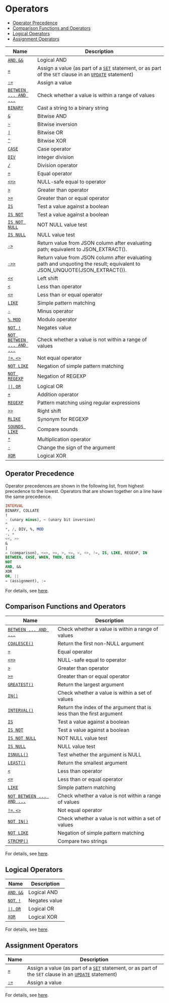 # Operators

- [Operator Precedence](#operator-precedence)
- [Comparison Functions and Operators](#comparison-functions-and-operators)
- [Logical Operators](#comparison-functions-and-operators)
- [Assignment Operators](#comparison-functions-and-operators)

| Name | Description |
| ---------------------------------------- | ---------------------------------------- |
| [`AND`, `&&`](https://dev.mysql.com/doc/refman/5.7/en/logical-operators.html#operator_and) | Logical AND |
| [`=`](https://dev.mysql.com/doc/refman/5.7/en/assignment-operators.html#operator_assign-equal) | Assign a value (as part of a [`SET`](https://dev.mysql.com/doc/refman/5.7/en/set-variable.html) statement, or as part of the `SET` clause in an [`UPDATE`](https://dev.mysql.com/doc/refman/5.7/en/update.html) statement) |
| [`:=`](https://dev.mysql.com/doc/refman/5.7/en/assignment-operators.html#operator_assign-value) | Assign a value |
| [`BETWEEN ... AND ...`](https://dev.mysql.com/doc/refman/5.7/en/comparison-operators.html#operator_between) | Check whether a value is within a range of values |
| [`BINARY`](https://dev.mysql.com/doc/refman/5.7/en/cast-functions.html#operator_binary) | Cast a string to a binary string |
| [`&`](https://dev.mysql.com/doc/refman/5.7/en/bit-functions.html#operator_bitwise-and) | Bitwise AND |
| [`~`](https://dev.mysql.com/doc/refman/5.7/en/bit-functions.html#operator_bitwise-invert) | Bitwise inversion |
| [`\|`](https://dev.mysql.com/doc/refman/5.7/en/bit-functions.html#operator_bitwise-or) | Bitwise OR |
| [`^`](https://dev.mysql.com/doc/refman/5.7/en/bit-functions.html#operator_bitwise-xor) | Bitwise XOR |
| [`CASE`](https://dev.mysql.com/doc/refman/5.7/en/control-flow-functions.html#operator_case) | Case operator |
| [`DIV`](https://dev.mysql.com/doc/refman/5.7/en/arithmetic-functions.html#operator_div) | Integer division |
| [`/`](https://dev.mysql.com/doc/refman/5.7/en/arithmetic-functions.html#operator_divide) | Division operator |
| [`=`](https://dev.mysql.com/doc/refman/5.7/en/comparison-operators.html#operator_equal) | Equal operator |
| [`<=>`](https://dev.mysql.com/doc/refman/5.7/en/comparison-operators.html#operator_equal-to) | NULL-safe equal to operator |
| [`>`](https://dev.mysql.com/doc/refman/5.7/en/comparison-operators.html#operator_greater-than) | Greater than operator |
| [`>=`](https://dev.mysql.com/doc/refman/5.7/en/comparison-operators.html#operator_greater-than-or-equal) | Greater than or equal operator |
| [`IS`](https://dev.mysql.com/doc/refman/5.7/en/comparison-operators.html#operator_is) | Test a value against a boolean |
| [`IS NOT`](https://dev.mysql.com/doc/refman/5.7/en/comparison-operators.html#operator_is-not) | Test a value against a boolean |
| [`IS NOT NULL`](https://dev.mysql.com/doc/refman/5.7/en/comparison-operators.html#operator_is-not-null) | NOT NULL value test |
| [`IS NULL`](https://dev.mysql.com/doc/refman/5.7/en/comparison-operators.html#operator_is-null) | NULL value test |
| [`->`](https://dev.mysql.com/doc/refman/5.7/en/json-search-functions.html#operator_json-column-path) | Return value from JSON column after evaluating path; equivalent to JSON_EXTRACT(). |
| [`->>`](https://dev.mysql.com/doc/refman/5.7/en/json-search-functions.html#operator_json-inline-path) | Return value from JSON column after evaluating path and unquoting the result; equivalent to JSON_UNQUOTE(JSON_EXTRACT()). |
| [`<<`](https://dev.mysql.com/doc/refman/5.7/en/bit-functions.html#operator_left-shift) | Left shift |
| [`<`](https://dev.mysql.com/doc/refman/5.7/en/comparison-operators.html#operator_less-than) | Less than operator |
| [`<=`](https://dev.mysql.com/doc/refman/5.7/en/comparison-operators.html#operator_less-than-or-equal) | Less than or equal operator |
| [`LIKE`](https://dev.mysql.com/doc/refman/5.7/en/string-comparison-functions.html#operator_like) | Simple pattern matching |
| [`-`](https://dev.mysql.com/doc/refman/5.7/en/arithmetic-functions.html#operator_minus) | Minus operator |
| [`%`, `MOD`](https://dev.mysql.com/doc/refman/5.7/en/arithmetic-functions.html#operator_mod) | Modulo operator |
| [`NOT`, `!`](https://dev.mysql.com/doc/refman/5.7/en/logical-operators.html#operator_not) | Negates value |
| [`NOT BETWEEN ... AND ...`](https://dev.mysql.com/doc/refman/5.7/en/comparison-operators.html#operator_not-between) | Check whether a value is not within a range of values |
| [`!=`, `<>`](https://dev.mysql.com/doc/refman/5.7/en/comparison-operators.html#operator_not-equal) | Not equal operator |
| [`NOT LIKE`](https://dev.mysql.com/doc/refman/5.7/en/string-comparison-functions.html#operator_not-like) | Negation of simple pattern matching |
| [`NOT REGEXP`](https://dev.mysql.com/doc/refman/5.7/en/regexp.html#operator_not-regexp) | Negation of REGEXP |
| [`\|\|`, `OR`](https://dev.mysql.com/doc/refman/5.7/en/logical-operators.html#operator_or) | Logical OR |
| [`+`](https://dev.mysql.com/doc/refman/5.7/en/arithmetic-functions.html#operator_plus) | Addition operator |
| [`REGEXP`](https://dev.mysql.com/doc/refman/5.7/en/regexp.html#operator_regexp) | Pattern matching using regular expressions |
| [`>>`](https://dev.mysql.com/doc/refman/5.7/en/bit-functions.html#operator_right-shift) | Right shift |
| [`RLIKE`](https://dev.mysql.com/doc/refman/5.7/en/regexp.html#operator_regexp) | Synonym for REGEXP |
| [`SOUNDS LIKE`](https://dev.mysql.com/doc/refman/5.7/en/string-functions.html#operator_sounds-like) | Compare sounds |
| [`*`](https://dev.mysql.com/doc/refman/5.7/en/arithmetic-functions.html#operator_times) | Multiplication operator |
| [`-`](https://dev.mysql.com/doc/refman/5.7/en/arithmetic-functions.html#operator_unary-minus) | Change the sign of the argument |
| [`XOR`](https://dev.mysql.com/doc/refman/5.7/en/logical-operators.html#operator_xor) | Logical XOR |

## Operator Precedence

Operator precedences are shown in the following list, from highest precedence to the lowest. Operators that are shown together on a line have the same precedence.

``` sql
INTERVAL
BINARY, COLLATE
!
- (unary minus), ~ (unary bit inversion)
^
*, /, DIV, %, MOD
-, +
<<, >>
&
|
= (comparison), <=>, >=, >, <=, <, <>, !=, IS, LIKE, REGEXP, IN
BETWEEN, CASE, WHEN, THEN, ELSE
NOT
AND, &&
XOR
OR, ||
= (assignment), :=
```

For details, see [here](https://dev.mysql.com/doc/refman/5.7/en/operator-precedence.html).

## Comparison Functions and Operators

| Name | Description |
| ---------------------------------------- | ---------------------------------------- |
| [`BETWEEN ... AND ...`](https://dev.mysql.com/doc/refman/5.7/en/comparison-operators.html#operator_between) | Check whether a value is within a range of values |
| [`COALESCE()`](https://dev.mysql.com/doc/refman/5.7/en/comparison-operators.html#function_coalesce) | Return the first non-NULL argument |
| [`=`](https://dev.mysql.com/doc/refman/5.7/en/comparison-operators.html#operator_equal) | Equal operator |
| [`<=>`](https://dev.mysql.com/doc/refman/5.7/en/comparison-operators.html#operator_equal-to) | NULL-safe equal to operator |
| [`>`](https://dev.mysql.com/doc/refman/5.7/en/comparison-operators.html#operator_greater-than) | Greater than operator |
| [`>=`](https://dev.mysql.com/doc/refman/5.7/en/comparison-operators.html#operator_greater-than-or-equal) | Greater than or equal operator |
| [`GREATEST()`](https://dev.mysql.com/doc/refman/5.7/en/comparison-operators.html#function_greatest) | Return the largest argument |
| [`IN()`](https://dev.mysql.com/doc/refman/5.7/en/comparison-operators.html#function_in) | Check whether a value is within a set of values |
| [`INTERVAL()`](https://dev.mysql.com/doc/refman/5.7/en/comparison-operators.html#function_interval) | Return the index of the argument that is less than the first argument |
| [`IS`](https://dev.mysql.com/doc/refman/5.7/en/comparison-operators.html#operator_is) | Test a value against a boolean |
| [`IS NOT`](https://dev.mysql.com/doc/refman/5.7/en/comparison-operators.html#operator_is-not) | Test a value against a boolean |
| [`IS NOT NULL`](https://dev.mysql.com/doc/refman/5.7/en/comparison-operators.html#operator_is-not-null) | NOT NULL value test |
| [`IS NULL`](https://dev.mysql.com/doc/refman/5.7/en/comparison-operators.html#operator_is-null) | NULL value test |
| [`ISNULL()`](https://dev.mysql.com/doc/refman/5.7/en/comparison-operators.html#function_isnull) | Test whether the argument is NULL |
| [`LEAST()`](https://dev.mysql.com/doc/refman/5.7/en/comparison-operators.html#function_least) | Return the smallest argument |
| [`<`](https://dev.mysql.com/doc/refman/5.7/en/comparison-operators.html#operator_less-than) | Less than operator |
| [`<=`](https://dev.mysql.com/doc/refman/5.7/en/comparison-operators.html#operator_less-than-or-equal) | Less than or equal operator |
| [`LIKE`](https://dev.mysql.com/doc/refman/5.7/en/string-comparison-functions.html#operator_like) | Simple pattern matching |
| [`NOT BETWEEN ... AND ...`](https://dev.mysql.com/doc/refman/5.7/en/comparison-operators.html#operator_not-between) | Check whether a value is not within a range of values |
| [`!=`, `<>`](https://dev.mysql.com/doc/refman/5.7/en/comparison-operators.html#operator_not-equal) | Not equal operator |
| [`NOT IN()`](https://dev.mysql.com/doc/refman/5.7/en/comparison-operators.html#function_not-in) | Check whether a value is not within a set of values |
| [`NOT LIKE`](https://dev.mysql.com/doc/refman/5.7/en/string-comparison-functions.html#operator_not-like) | Negation of simple pattern matching |
| [`STRCMP()`](https://dev.mysql.com/doc/refman/5.7/en/string-comparison-functions.html#function_strcmp) | Compare two strings |

For details, see [here](https://dev.mysql.com/doc/refman/5.7/en/comparison-operators.html).

## Logical Operators

| Name | Description |
| ---------------------------------------- | ------------- |
| [`AND`, `&&`](https://dev.mysql.com/doc/refman/5.7/en/logical-operators.html#operator_and) | Logical AND |
| [`NOT`, `!`](https://dev.mysql.com/doc/refman/5.7/en/logical-operators.html#operator_not) | Negates value |
| [`\|\|`, `OR`](https://dev.mysql.com/doc/refman/5.7/en/logical-operators.html#operator_or) | Logical OR |
| [`XOR`](https://dev.mysql.com/doc/refman/5.7/en/logical-operators.html#operator_xor) | Logical XOR |

For details, see [here](https://dev.mysql.com/doc/refman/5.7/en/group-by-handling.html).

## Assignment Operators

| Name | Description |
| ---------------------------------------- | ---------------------------------------- |
| [`=`](https://dev.mysql.com/doc/refman/5.7/en/assignment-operators.html#operator_assign-equal) | Assign a value (as part of a [`SET`](https://dev.mysql.com/doc/refman/5.7/en/set-variable.html) statement, or as part of the `SET` clause in an [`UPDATE`](https://dev.mysql.com/doc/refman/5.7/en/update.html) statement) |
| [`:=`](https://dev.mysql.com/doc/refman/5.7/en/assignment-operators.html#operator_assign-value) | Assign a value |

For details, see [here](https://dev.mysql.com/doc/refman/5.7/en/group-by-functional-dependence.html).
